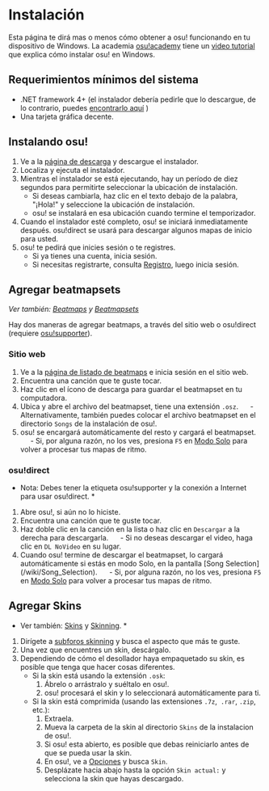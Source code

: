 # Instalación

<!-- *Ver también: [Installation/OS X](/wiki/Installation/OS_X) and [Installation/Linux](/wiki/Installation/Linux).* -->

Esta página te dirá mas o menos cómo obtener a osu! funcionando en tu dispositivo de Windows. La academia [osu!academy](/wiki/osu!) tiene un [video tutorial](https://www.youtube.com/watch?list=PLmWVQsxi34bMYwAawZtzuptfMmszUa_tl&v=cz522ZAs5aQ) que explica cómo instalar osu! en Windows.

## Requerimientos mínimos del sistema

- .NET framework 4+ (el instalador debería pedirle que lo descargue, de lo contrario, puedes [encontrarlo aquí](https://www.microsoft.com/en-us/download/details.aspx?id=48130) )
- Una tarjeta gráfica decente.

## Instalando osu!

1. Ve a la [página de descarga](/inicio/descarga) y descargue el instalador.
2. Localiza y ejecuta el instalador.
3. Mientras el instalador se está ejecutando, hay un período de diez segundos para permitirte seleccionar la ubicación de instalación.
     - Si deseas cambiarla, haz clic en el texto debajo de la palabra, "¡Hola!" y seleccione la ubicación de instalación.
     - osu! se instalará en esa ubicación cuando termine el temporizador.
4. Cuando el instalador esté completo, osu! se iniciará inmediatamente después. osu!direct se usará para descargar algunos mapas de inicio para usted.
5. osu! te pedirá que inicies sesión o te registres.
     - Si ya tienes una cuenta, inicia sesión.
     - Si necesitas registrarte, consulta [Registro](/wiki/Registro), luego inicia sesión.

## Agregar beatmapsets

*Ver también: [Beatmaps](/wiki/Beatmaps) y [Beatmapsets](/wiki/Beatmapsets)*

Hay dos maneras de agregar beatmaps, a través del sitio web o osu!direct (requiere [osu!supporter](/wiki/osu!supporter)).

### Sitio web

1. Ve a la [página de listado de beatmaps](/beatmapsets) e inicia sesión en el sitio web.
2. Encuentra una canción que te guste tocar.
3. Haz clic en el ícono de descarga para guardar el beatmapset en tu computadora.
4. Ubica y abre el archivo del beatmapset, tiene una extensión `.osz`.
     - Alternativamente, también puedes colocar el archivo beatmapset en el directorio `Songs` de la instalación de osu!.
5. osu! se encargará automáticamente del resto y cargará el beatmapset.
     - Si, por alguna razón, no los ves, presiona `F5` en [Modo Solo](/wiki/Solo_mode) para volver a procesar tus mapas de ritmo.


### osu!direct

* Nota: Debes tener la etiqueta osu!supporter y la conexión a Internet para usar osu!direct. *

1. Abre osu!, si aún no lo hiciste.
2. Encuentra una canción que te guste tocar.
3. Haz doble clic en la canción en la lista o haz clic en `Descargar` a la derecha para descargarla.
     - Si no deseas descargar el video, haga clic en `DL NoVideo` en su lugar.
4. Cuando osu! termine de descargar el beatmapset, lo cargará automáticamente si estás en modo Solo, en la pantalla [Song Selection] (/wiki/Song_Selection).
     - Si, por alguna razón, no los ves, presiona `F5` en [Modo Solo](/wiki/Solo_mode) para volver a procesar tus mapas de ritmo.

## Agregar Skins

* Ver también: [Skins](/wiki/Skins) y [Skinning](/wiki/Skinning). *

1. Dirígete a [subforos skinning](/community/forums/15) y busca el aspecto que más te guste.
2. Una vez que encuentres un skin, descárgalo.
3. Dependiendo de cómo el desollador haya empaquetado su skin, es posible que tenga que hacer cosas diferentes.
     - Si la skin está usando la extensión `.osk`:
         1. Ábrelo o arrástralo y suéltalo en osu!.
         2. osu! procesará el skin y lo seleccionará automáticamente para ti.
     - Si la skin está comprimida (usando las extensiones `.7z`,` .rar`, `.zip`, etc.):
         1. Extraela.
         2. Mueva la carpeta de la skin al directorio `Skins` de la instalacion de osu!.
         3. Si osu! esta abierto, es posible que debas reiniciarlo antes de que se pueda usar la skin.
         4. En osu!, ve a [Opciones](/wiki/Opciones) y busca `Skin`.
         5. Desplázate hacia abajo hasta la opción `Skin actual:` y selecciona la skin que hayas descargado.
